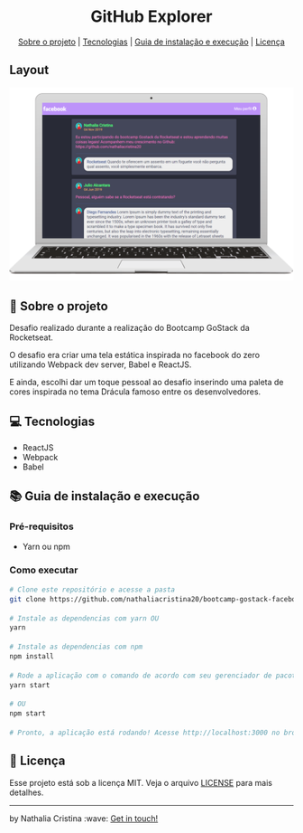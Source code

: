 
<h1 align="center">
 GitHub Explorer
</h1>

<p align="center">
  <a href="#rocket-sobre-o-projeto">Sobre o projeto</a> | <a href="#computer-tecnologias">Tecnologias</a> | <a href="#books-guia-de-instalação-e-execução">Guia de instalação e execução</a> | <a href="#scroll-licença">Licença</a>
</p>

## Layout
<img src=".github/mockup.png">

## :rocket: Sobre o projeto

<p>Desafio realizado durante a realização do Bootcamp GoStack da Rocketseat.</p>

<p>O desafio era criar uma tela estática inspirada no facebook do zero utilizando Webpack dev server, Babel e ReactJS.</p>

<p>E ainda, escolhi dar um toque pessoal ao desafio inserindo uma paleta de cores inspirada no tema Drácula famoso entre os desenvolvedores.</p>

## :computer: Tecnologias

- ReactJS
- Webpack
- Babel

## :books: Guia de instalação e execução

### Pré-requisitos

- Yarn ou npm

### Como executar

```bash
# Clone este repositório e acesse a pasta
git clone https://github.com/nathaliacristina20/bootcamp-gostack-facebook.git && cd bootcamp-gostack-facebook

# Instale as dependencias com yarn OU
yarn

# Instale as dependencias com npm
npm install

# Rode a aplicação com o comando de acordo com seu gerenciador de pacotes
yarn start

# OU
npm start

# Pronto, a aplicação está rodando! Acesse http://localhost:3000 no browser.
```

## :scroll: Licença

Esse projeto está sob a licença MIT. Veja o arquivo <a href="https://github.com/nathaliacristina20/bootcamp-gostack-facebook/blob/master/LICENSE">LICENSE</a> para mais detalhes.

<hr />
<p>by Nathalia Cristina :wave: <a href="https://linktr.ee/nathaliacristina20">Get in touch!</a></p>

